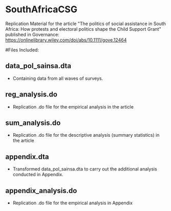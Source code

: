 # SouthAfricaCSG
Replication Material for the article "The politics of social assistance in South Africa: How protests and electoral politics shape the Child Support Grant" published in Governance: https://onlinelibrary.wiley.com/doi/abs/10.1111/gove.12464


#Files Included:

## data_pol_sainsa.dta
- Containing data from all waves of surveys.

## reg_analysis.do
- Replication .do file for the empirical analysis in the article

## sum_analysis.do
- Replication .do file for the descriptive analysis (summary statistics) in the article
  
## appendix.dta
- Transformed data_pol_sainsa.dta to carry out the additional analysis conducted in Appendix.

## appendix_analysis.do
- Replication .do file for the empirical analysis in Appendix
